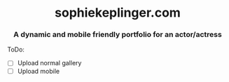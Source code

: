 # <div align="center">sophiekeplinger.com</div>

### <div align="center">A dynamic and mobile friendly portfolio for an actor/actress</div>


ToDo:
- [ ] Upload normal gallery
- [ ] Upload mobile
